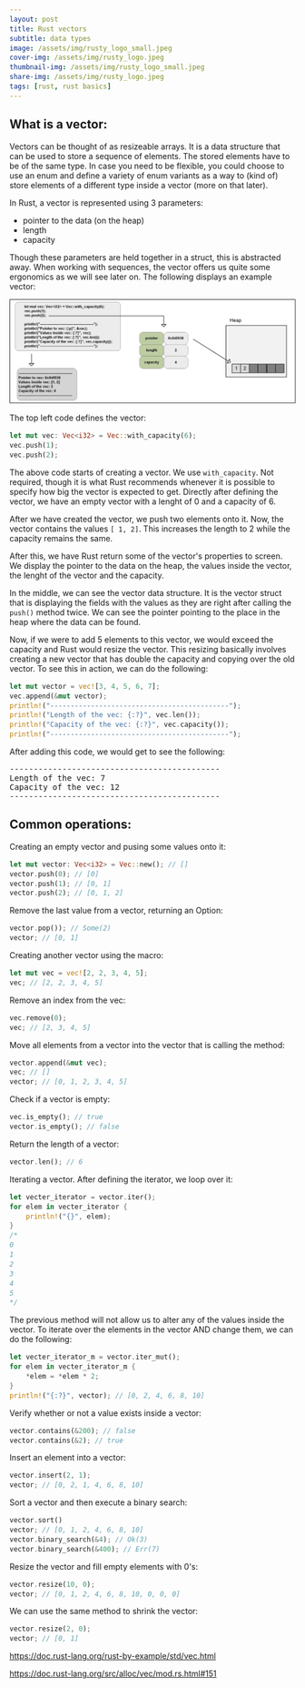 ```yaml
---
layout: post
title: Rust vectors
subtitle: data types
image: /assets/img/rusty_logo_small.jpeg
cover-img: /assets/img/rusty_logo.jpeg
thumbnail-img: /assets/img/rusty_logo_small.jpeg
share-img: /assets/img/rusty_logo.jpeg
tags: [rust, rust basics]
---
```

## What is a vector:

Vectors can be thought of as resizeable arrays. It is a data structure that can be used to store a sequence of elements. The stored elements have to be of the same type. In case you need to be flexible, you could choose to use an enum and define a variety of enum variants as a way to (kind of) store elements of a different type inside a vector (more on that later).

In Rust, a vector is represented using 3 parameters:

- pointer to the data (on the heap)
- length
- capacity

Though these parameters are held together in a struct, this is abstracted away. When working with sequences, the vector offers us quite some ergonomics as we will see later on. The following displays an example vector:

![Rust vector](/assets/img/rust_vector.png "Rust vector")

The top left code defines the vector:

```rust
let mut vec: Vec<i32> = Vec::with_capacity(6);
vec.push(1);
vec.push(2);
```

The above code starts of creating a vector. We use `with_capacity`. Not required, though it is what Rust recommends whenever it is possible to specify how big the vector is expected to get. Directly after defining the vector, we have an empty vector with a lenght of 0 and a capacity of 6.

After we have created the vector, we push two elements onto it. Now, the vector contains the values `[ 1, 2]`. This increases the length to 2 while the capacity remains the same. 

After this, we have Rust return some of the vector's properties to screen. We display the pointer to the data on the heap, the values inside the vector, the lenght of the vector and the capacity.

In the middle, we can see the vector data structure. It is the vector struct that is displaying the fields with the values as they are right after calling the `push()` method twice. We can see the pointer pointing to the place in the heap where the data can be found.

Now, if we were to add 5 elements to this vector, we would exceed the capacity and Rust would resize the vector. This resizing basically involves creating a new vector that has double the capacity and copying over the old vector. To see this in action, we can do the following:

```rust
let mut vector = vec![3, 4, 5, 6, 7];
vec.append(&mut vector);
println!("--------------------------------------------");
println!("Length of the vec: {:?}", vec.len());
println!("Capacity of the vec: {:?}", vec.capacity());
println!("--------------------------------------------");
```
After adding this code, we would get to see the following:

<pre>
--------------------------------------------
Length of the vec: 7
Capacity of the vec: 12
--------------------------------------------
</pre>



## Common operations:

Creating an empty vector and pusing some values onto it:

```rust
let mut vector: Vec<i32> = Vec::new(); // []
vector.push(0); // [0]
vector.push(1); // [0, 1]
vector.push(2); // [0, 1, 2]
```

Remove the last value from a vector, returning an Option:

```rust
vector.pop()); // Some(2)
vector; // [0, 1]
```

Creating another vector using the macro:

```rust
let mut vec = vec![2, 2, 3, 4, 5];
vec; // [2, 2, 3, 4, 5]
```

Remove an index from the vec:

```rust
vec.remove(0);
vec; // [2, 3, 4, 5]
```

Move all elements from a vector into the vector that is calling the method:

```rust
vector.append(&mut vec);
vec; // []
vector; // [0, 1, 2, 3, 4, 5]
```

Check if a vector is empty:

```rust
vec.is_empty(); // true
vector.is_empty(); // false
```

Return the length of a vector:

```rust
vector.len(); // 6
```

Iterating a vector. After defining the iterator, we loop over it:

```rust
let vecter_iterator = vector.iter();
for elem in vecter_iterator {
    println!("{}", elem);         
}
/*
0
1
2
3
4
5
*/
```

The previous method will not allow us to alter any of the values inside the vector. To iterate over the elements in the vector AND change them, we can do the following:

```rust
let vecter_iterator_m = vector.iter_mut();
for elem in vecter_iterator_m {
    *elem = *elem * 2;
}
println!("{:?}", vector); // [0, 2, 4, 6, 8, 10]
```

Verify whether or not a value exists inside a vector:

```rust
vector.contains(&200); // false
vector.contains(&2); // true
```

Insert an element into a vector:

```rust
vector.insert(2, 1);
vector; // [0, 2, 1, 4, 6, 8, 10]
```

Sort a vector and then execute a binary search:

```rust
vector.sort()
vector; // [0, 1, 2, 4, 6, 8, 10]
vector.binary_search(&4); // Ok(3)
vector.binary_search(&400); // Err(7)
```

Resize the vector and fill empty elements with 0's:

```rust
vector.resize(10, 0);
vector; // [0, 1, 2, 4, 6, 8, 10, 0, 0, 0]
```

We can use the same method to shrink the vector:

```rust
vector.resize(2, 0);
vector; // [0, 1]
```







https://doc.rust-lang.org/rust-by-example/std/vec.html

https://doc.rust-lang.org/src/alloc/vec/mod.rs.html#151